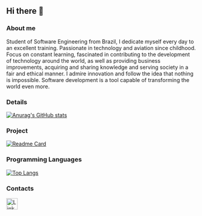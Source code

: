 ## Hi there 👋

### About me
Student of Software Engineering from Brazil, I dedicate myself every day to an excellent training. Passionate in technology and aviation since childhood. Focus on constant learning, fascinated in contributing to the development of technology around the world, as well as providing business improvements, acquiring and sharing knowledge and serving society in a fair and ethical manner. I admire innovation and follow the idea that nothing is impossible. Software development is a tool capable of transforming the world even more.

### Details
[![Anurag's GitHub stats](https://github-readme-stats.vercel.app/api?username=FelipeTonelote&show_icons=true&theme=dark)](https://github.com/anuraghazra/github-readme-stats)

### Project
[![Readme Card](https://github-readme-stats.vercel.app/api/pin/?username=FelipeTonelote&repo=TikTok-Web-Project&theme=dark)](https://github.com/anuraghazra/github-readme-stats)

### Programming Languages
[![Top Langs](https://github-readme-stats.vercel.app/api/top-langs/?username=FelipeTonelote&layout=compact)](https://github.com/anuraghazra/github-readme-stats)

### Contacts
[<img src='https://img.shields.io/badge/LinkedIn-0077B5?style=for-the-badge&logo=linkedin&logoColor=white' alt='Linkedin' height='30'>](https://www.linkedin.com/in/felipe-tonelote/)
